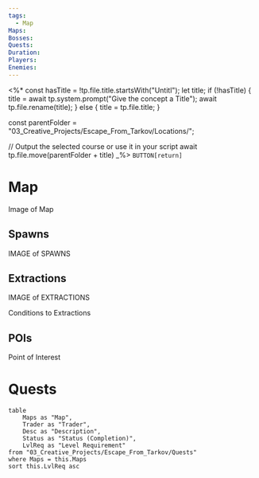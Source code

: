 ```yaml
---
tags:
  - Map
Maps: 
Bosses: 
Quests: 
Duration: 
Players: 
Enemies:
---
```


<%*
const hasTitle = !tp.file.title.startsWith("Untitl");
let title;
if (!hasTitle) {
	title = await tp.system.prompt("Give the concept a Title");
	await tp.file.rename(title);
} else {
	title = tp.file.title;
}

const parentFolder = "03_Creative_Projects/Escape_From_Tarkov/Locations/";

// Output the selected course or use it in your script
await tp.file.move(parentFolder + title)
_%>
`BUTTON[return]`
# Map

Image of Map

## Spawns

IMAGE of SPAWNS

## Extractions

IMAGE of EXTRACTIONS

Conditions to Extractions

## POIs

Point of Interest
# Quests

```dataview
table 
    Maps as "Map", 
    Trader as "Trader", 
    Desc as "Description", 
    Status as "Status (Completion)", 
    LvlReq as "Level Requirement"
from "03_Creative_Projects/Escape_From_Tarkov/Quests"
where Maps = this.Maps
sort this.LvlReq asc
```



